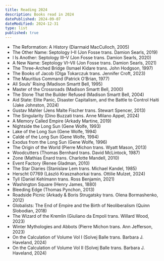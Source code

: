 ```yaml
---
title: Reading 2024
description: Books read in 2024
datePublished: 2024-09-07
dateModified: 2024-12-31
type: list
published: true
---
```


- The Reformation: A History (Diarmaid MacCulloch, 2005)
- The Other Name: Septology I–II (Jon Fosse trans. Damion Searls, 2019)
- I Is Another: Septology III–V (Jon Fosse trans. Damion Searls, 2020)
- A New Name: Septology VI–VII (Jon Fosse trans. Damion Searls, 2021)
- The Three-Arched Bridge (Ismael Kidare trans. John Hodgson, 1997)
- The Books of Jacob (Olga Tokarczuk trans. Jennifer Croft, 2023)
- The Mauritius Command (Patrick O’Brian, 1977)
- All Souls' Rising (Madison Smartt Bell, 1995)
- Master of the Crossroads (Madison Smartt Bell, 2000)
- The Stone That the Builder Refused (Madison Smartt Bell, 2004)
- Aid State: Elite Panic, Disaster Capitalism, and the Battle to Control Haiti (Jake Johnston, 2024)
- Gustav Mahler (Jens Malte Fischer trans. Stewart Spencer, 2013)
- The Singularity (Dino Buzzati trans. Anne Milano Appel, 2024)
- A Memory Called Empire (Arkady Martine, 2019)
- Nightside the Long Sun (Gene Wolfe, 1993)
- Lake of the Long Sun (Gene Wolfe, 1994)
- Caldé of the Long Sun (Gene Wolfe, 1994)
- Exodus from the Long Sun (Gene Wolfe, 1996)
- The Origin of the World (Pierre Michon trans. Wyatt Mason, 2013)
- Woodcutters (Thomas Bernhard trans. David McLintock, 1987)
- Zone (Mathias Énard trans. Charlotte Mandell, 2010)
- Event Factory (Renee Gladman, 2010)
- The Star Diaries (Stanislaw Lem trans. Michael Kandel, 1985)
- Herscht 07769 (László Krasznahorkai trans. Ottilie Mulzet, 2024)
- Tyll (Daniel Kehlmann trans. Ross Benjamin, 2021)
- Washington Square (Henry James, 1880)
- Bleeding Edge (Thomas Pynchon, 2013)
- Roadside Picnic (Arkady & Boris Strugatsky trans. Olena Bormashenko, 2012)
- Globalists: The End of Empire and the Birth of Neoliberalism (Quinn Slobodian, 2018)
- The Wizard of the Kremlin (Giuliano da Empoli trans. Willard Wood, 2023)
- Winter Mythologies and Abbots (Pierre Michon trans. Ann Jefferson, 2023)
- On the Calculation of Volume Vol I (Solvej Balle trans. Barbara J. Haveland, 2024)
- On the Calculation of Volume Vol II (Solvej Balle trans. Barbara J. Haveland, 2024)
